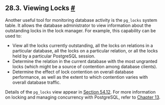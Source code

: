 ## 28.3. Viewing Locks [#](#MONITORING-LOCKS)

Another useful tool for monitoring database activity is the `pg_locks` system table. It allows the database administrator to view information about the outstanding locks in the lock manager. For example, this capability can be used to:

* View all the locks currently outstanding, all the locks on relations in a particular database, all the locks on a particular relation, or all the locks held by a particular PostgreSQL session.
* Determine the relation in the current database with the most ungranted locks (which might be a source of contention among database clients).
* Determine the effect of lock contention on overall database performance, as well as the extent to which contention varies with overall database traffic.

Details of the `pg_locks` view appear in [Section 54.12](view-pg-locks.html "54.12. pg_locks"). For more information on locking and managing concurrency with PostgreSQL, refer to [Chapter 13](mvcc.html "Chapter 13. Concurrency Control").